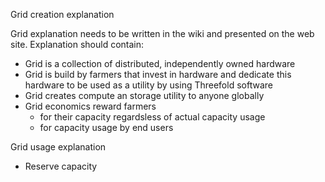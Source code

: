 Grid creation explanation

Grid explanation needs to be written in the wiki and presented on the web site.
Explanation should contain:

- Grid is a collection of distributed, independently owned hardware
- Grid is build by farmers that invest in hardware and dedicate this hardware to be used as a utility by using Threefold software
- Grid creates compute an storage utility to anyone globally
- Grid economics reward farmers 
  - for their capacity regardsless of actual capacity usage
  - for capacity usage by end users
  
 Grid usage explanation
 - Reserve capacity 
 
